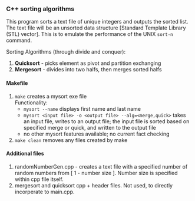 ### C++ sorting algorithms
This program sorts a text file of unique integers and outputs the sorted list. The text file will be an unsorted data structure [Standard Template Library (STL) vector]. This is to emulate the performance of the UNIX `sort-n` command.

Sorting Algorithms (through divide and conquer):
  1. **Quicksort** - picks element as pivot and partition exchanging
  2. **Mergesort** - divides into two halfs, then merges sorted halfs

#### Makefile
1. `make` creates a mysort exe file  
    Functionality:
    - `mysort --name` displays first name and last name
    - `mysort <input file> -o <output file> --alg=<merge,quick>` takes an input file, writes to an output file; the input file is sorted based on specified merge or quick, and written to the output file
    - no other mysort features available; no current fact checking
2. `make clean` removes any files created by make

#### Additional files
1. randomNumberGen.cpp - creates a text file with a specified number of random numbers from [ 1 - number size ]. Number size is specified within cpp file itself.
2. mergesort and quicksort cpp + header files. Not used, to directly incorperate to main.cpp.

